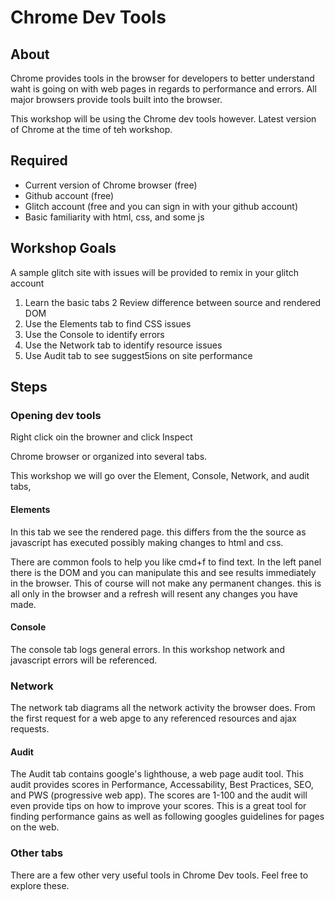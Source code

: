 # Chrome Dev Tools

## About

Chrome provides tools in the browser for developers to better understand waht is going on with web pages in regards to performance and errors. All major browsers provide tools built into the browser.

This workshop will be using the Chrome dev tools however. Latest version of Chrome at the time of teh workshop.

## Required

* Current version of Chrome browser (free)
* Github account (free)
* Glitch account (free and you can sign in with your github account)
* Basic familiarity with html, css, and some js

## Workshop Goals

A sample glitch site with issues will be provided to remix in your glitch account

1. Learn the basic tabs
2 Review difference between source and rendered DOM
2. Use the Elements tab to find  CSS issues
3. Use the Console to identify errors
4. Use the Network tab to identify resource issues
5. Use Audit tab to see suggest5ions on site performance


## Steps

### Opening dev tools

Right click oin the browner and click Inspect

Chrome browser or organized into several tabs.

This workshop we will go over the Element, Console, Network, and audit tabs,

#### Elements

In this tab we see the rendered page. this differs from the the source as javascript has executed possibly making changes to html and css.

There are common fools to help you like cmd+f to find text. In the left panel there is the DOM and you can manipulate this and see results immediately in the browser. This of course will not make any permanent changes. this is all only in the browser and a refresh will resent any changes you have made.

#### Console

The console tab logs general errors. In this workshop network and javascript errors will be referenced.

### Network

The network tab diagrams all the network activity the browser does. From the first request for a web apge to any referenced resources and ajax requests.

#### Audit

The Audit tab contains google's lighthouse, a web page audit tool. This audit provides scores in Performance, Accessability, Best Practices, SEO, and PWS (progressive web app). The scores are 1-100 and the audit will even provide tips on how to improve your scores. This is a great tool for finding performance gains as well as following googles guidelines for pages on the web.

### Other tabs

There are a few other very useful tools in Chrome Dev tools. Feel free to explore these.
